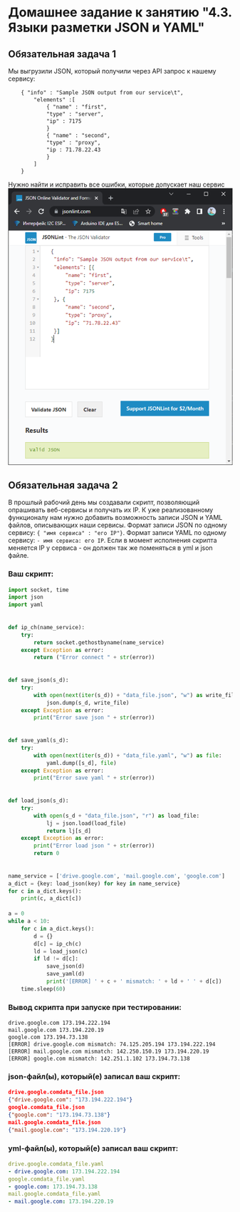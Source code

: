 # Домашнее задание к занятию "4.3. Языки разметки JSON и YAML"


## Обязательная задача 1
Мы выгрузили JSON, который получили через API запрос к нашему сервису:
```
    { "info" : "Sample JSON output from our service\t",
        "elements" :[
            { "name" : "first",
            "type" : "server",
            "ip" : 7175 
            }
            { "name" : "second",
            "type" : "proxy",
            "ip : 71.78.22.43
            }
        ]
    }
```
  Нужно найти и исправить все ошибки, которые допускает наш сервис
![img.png](img.png)

## Обязательная задача 2
В прошлый рабочий день мы создавали скрипт, позволяющий опрашивать веб-сервисы и получать их IP. К уже реализованному функционалу нам нужно добавить возможность записи JSON и YAML файлов, описывающих наши сервисы. Формат записи JSON по одному сервису: `{ "имя сервиса" : "его IP"}`. Формат записи YAML по одному сервису: `- имя сервиса: его IP`. Если в момент исполнения скрипта меняется IP у сервиса - он должен так же поменяться в yml и json файле.

### Ваш скрипт:
```python
import socket, time
import json
import yaml


def ip_ch(name_service):
    try:
        return socket.gethostbyname(name_service)
    except Exception as error:
        return ("Error connect " + str(error))


def save_json(s_d):
    try:
        with open(next(iter(s_d)) + "data_file.json", "w") as write_file:
            json.dump(s_d, write_file)
    except Exception as error:
        print("Error save json " + str(error))


def save_yaml(s_d):
    try:
        with open(next(iter(s_d)) + "data_file.yaml", "w") as file:
            yaml.dump([s_d], file)
    except Exception as error:
        print("Error save yaml " + str(error))


def load_json(s_d):
    try:
        with open(s_d + "data_file.json", "r") as load_file:
            lj = json.load(load_file)
            return lj[s_d]
    except Exception as error:
        print("Error load json " + str(error))
        return 0


name_service = ['drive.google.com', 'mail.google.com', 'google.com']
a_dict = {key: load_json(key) for key in name_service}
for c in a_dict.keys():
    print(c, a_dict[c])

a = 0
while a < 10:
    for c in a_dict.keys():
        d = {}
        d[c] = ip_ch(c)
        ld = load_json(c)
        if ld != d[c]:
            save_json(d)
            save_yaml(d)
            print('[ERROR] ' + c + ' mismatch: ' + ld + ' ' + d[c])
    time.sleep(60)
```

### Вывод скрипта при запуске при тестировании:
```
drive.google.com 173.194.222.194
mail.google.com 173.194.220.19
google.com 173.194.73.138
[ERROR] drive.google.com mismatch: 74.125.205.194 173.194.222.194
[ERROR] mail.google.com mismatch: 142.250.150.19 173.194.220.19
[ERROR] google.com mismatch: 142.251.1.102 173.194.73.138
```

### json-файл(ы), который(е) записал ваш скрипт:
```json
drive.google.comdata_file.json
{"drive.google.com": "173.194.222.194"}
google.comdata_file.json
{"google.com": "173.194.73.138"}
mail.google.comdata_file.json
{"mail.google.com": "173.194.220.19"}
```

### yml-файл(ы), который(е) записал ваш скрипт:
```yaml
drive.google.comdata_file.yaml
- drive.google.com: 173.194.222.194
google.comdata_file.yaml
- google.com: 173.194.73.138
mail.google.comdata_file.yaml
- mail.google.com: 173.194.220.19
```
